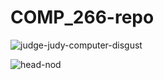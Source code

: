 # COMP_266-repo
![judge-judy-computer-disgust](https://github.com/Jessch10/COMP_266-repo/assets/169975542/3adaaf35-8bc2-4670-b7cb-2f3a4d7cb3f5)

![head-nod](https://github.com/Jessch10/COMP_266-repo/assets/169975542/42c57c2e-52b7-4774-a71c-faa0b1dc2c45)


